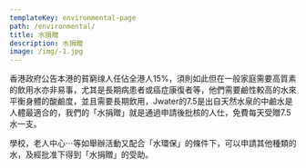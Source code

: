 ```yaml
---
templateKey: environmental-page
path: /environmental/
title: 水捐贈
description: 水捐贈
image: /img/-1.jpg
---
```

香港政府公告本港的貧窮缐人任佔全港人15%，須則如此但在一般家庭需要高質素的飲用水亦非易事，尤其是長期病患者或癌症康復者等，他們需要鹼性較高的水來平衡身體的酸鹼度，並且需要長期飲用，Jwater的7.5是出自天然水泉的中鹼水是人體最適合的，我們的「水捐贈」就是通過申請後批核的人仕，免費每天受贈7.5水一支。



學校，老人中心⋯等如舉辦活動又配合「水環保」的條件下，可以申請其他種類的水，及經批准下得到「水捐贈」的受助。
